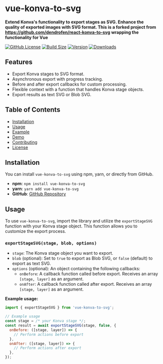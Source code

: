 # vue-konva-to-svg

**Extend Konva's functionality to export stages as SVG. Enhance the quality of exported images with SVG format. This is a forked project from https://github.com/dendrofen/react-konva-to-svg wrapping the functionality for Vue**

[![GitHub License](https://img.shields.io/github/license/peter-tell/vue-konva-to-svg)](LICENSE)
[![Build Size](https://img.shields.io/bundlephobia/minzip/vue-konva-to-svg?label=bundle%20size&style=flat&colorA=000000&colorB=000000)](https://bundlephobia.com/result?p=vue-konva-to-svg)
[![Version](https://img.shields.io/npm/v/vue-konva-to-svg?style=flat&colorA=000000&colorB=000000)](https://www.npmjs.com/package/vue-konva-to-svg)
[![Downloads](https://img.shields.io/npm/dt/vue-konva-to-svg.svg?style=flat&colorA=000000&colorB=000000)](https://www.npmjs.com/package/vue-konva-to-svg)

## Features

- Export Konva stages to SVG format.
- Asynchronous export with progress tracking.
- Before and after export callbacks for custom processing.
- Flexible context with a function that handles Konva stage objects.
- Export results as text SVG or Blob SVG.

## Table of Contents

- [Installation](#installation)
- [Usage](#usage)
- [Example](#example)
- [Demo](#demo)
- [Contributing](#contributing)
- [License](#license)

## Installation

You can install `vue-konva-to-svg` using npm, yarn, or directly from GitHub.

- **npm**: `npm install vue-konva-to-svg`
- **yarn**: `yarn add vue-konva-to-svg`
- **GitHub**: [GitHub Repository](https://github.com/peter-tell/vue-konva-to-svg)

## Usage

To use `vue-konva-to-svg`, import the library and utilize the `exportStageSVG` function with your Konva stage object. This function allows you to customize the export process.

### `exportStageSVG(stage, blob, options)`

- `stage`: The Konva stage object you want to export.
- `blob` (optional): Set to `true` to export as Blob SVG, or `false` (default) to export as text SVG.
- `options` (optional): An object containing the following callbacks:
  - `onBefore`: A callback function called before export. Receives an array `[stage, layer]` as an argument.
  - `onAfter`: A callback function called after export. Receives an array `[stage, layer]` as an argument.

**Example usage:**

```javascript
import { exportStageSVG } from 'vue-konva-to-svg';

// Example usage
const stage = /* your Konva stage */;
const result = await exportStageSVG(stage, false, {
  onBefore: ([stage, layer]) => {
    // Perform actions before export
  },
  onAfter: ([stage, layer]) => {
    // Perform actions after export
  },
});
```